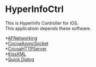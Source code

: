 HyperInfoCtrl
=============
This is HyperInfo Controller for iOS.  
This applicatioin depends these software.
 
*[AFNetworking](https://github.com/AFNetworking/AFNetworking.git)  
*[CocoaAsyncSocket](https://github.com/robbiehanson/CocoaAsyncSocket.git)  
*[CocoaHTTPServer](https://github.com/robbiehanson/CocoaHTTPServer.git)  
*[KissXML](https://github.com/robbinhanson/KissXML)  
*[Quick Dialog](https://github.com/escoz/QuickDialog.git)  
